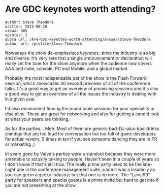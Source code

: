 # Are GDC keynotes worth attending?

	author: Steve Theodore
	written: 2015-08-28
	views: 385
	upvotes: 2
	quora url: /Are-GDC-keynotes-worth-attending/answer/Steve-Theodore
	author url: /profile/Steve-Theodore


Nowadays the show de-emphasizes keynotes, since the industry is so big and diverse: it's very rare that a single announcement or declaration will really set the tone for the show anymore when the audience now covers AAA and indie, console, PC and Mobile, and a global market. 

Probably the most indispensable pat of the show is the Flash Forward session, which showcases 30 second previews of all of the conference talks. It's a great way to get an overview of promising sessions and it's also a good way to get an overview of all the issues the industry is dealing with in a given year. 

I'd also recommend finding the round table sessions for your speciality or discipline. These are great for networking and also for getting a candid look at what your peers are thinking.

As for the parties... Meh. Most of them are generic bad-DJ-plus-bad-drinks shindigs that are too loud for conversation but too full of game developers for actual revelry. 9 times in ten if you see someone dancing they are in PR or marketing ;) 

In years gone by Valve's parties were a standout because they were more amenable to actually talking to people. Haven't been in a couple of years so I don't know if that's still true. The really prime party used to be the late-night one in the conference management suite, since it was a insider-y as you can get in a geeky industry; but that one is no more. The "Level99" party for speakers and special guests is a prime invite but hard to get into if you are not presenting at the show.

